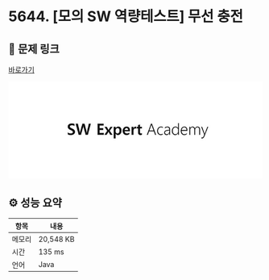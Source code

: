 # 5644. [모의 SW 역량테스트] 무선 충전

## 🔗 문제 링크

[바로가기](https://swexpertacademy.com/main/code/problem/problemDetail.do?contestProbId=AWXRDL1aeugDFAUo)

![SWEA 로고](../../images/swea.jpg)

## ⚙️ 성능 요약

| 항목   | 내용      |
| ------ | --------- |
| 메모리 | 20,548 KB |
| 시간   | 135 ms    |
| 언어   | Java      |
